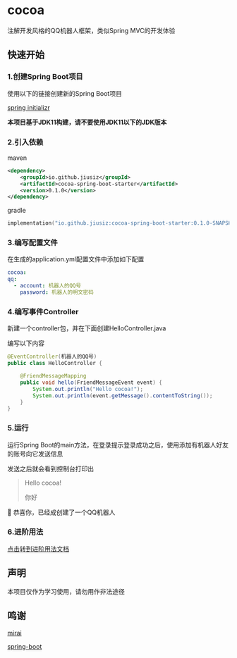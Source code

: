 # cocoa

注解开发风格的QQ机器人框架，类似Spring MVC的开发体验

## 快速开始

### 1.创建Spring Boot项目

使用以下的链接创建新的Spring Boot项目

[spring initializr](https://start.spring.io/)

**本项目基于JDK11构建，请不要使用JDK11以下的JDK版本**

### 2.引入依赖

maven

```xml
<dependency>
    <groupId>io.github.jiusiz</groupId>
    <artifactId>cocoa-spring-boot-starter</artifactId>
    <version>0.1.0</version>
</dependency>
```

gradle

```kotlin
implementation("io.github.jiusiz:cocoa-spring-boot-starter:0.1.0-SNAPSHOT")
```

### 3.编写配置文件

在生成的application.yml配置文件中添加如下配置

```yaml
cocoa:
qq:
  - account: 机器人的QQ号
    password: 机器人的明文密码
```

### 4.编写事件Controller

新建一个controller包，并在下面创建HelloController.java

编写以下内容

```java
@EventController(机器人的QQ号)
public class HelloController {

    @FriendMessageMapping
    public void hello(FriendMessageEvent event) {
        System.out.println("Hello cocoa!");
        System.out.println(event.getMessage().contentToString());
    }
}
```

### 5.运行

运行Spring Boot的main方法，在登录提示登录成功之后，使用添加有机器人好友的账号向它发送信息

发送之后就会看到控制台打印出

> Hello cocoa!
>
> 你好

🎉 恭喜你，已经成创建了一个QQ机器人

### 6.进阶用法

[点击转到进阶用法文档]()

## 声明

本项目仅作为学习使用，请勿用作非法途径

## 鸣谢

[mirai](https://github.com/mamoe/mirai)

[spring-boot](https://github.com/spring-projects/spring-boot)
